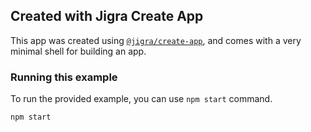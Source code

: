 ## Created with Jigra Create App

This app was created using [`@jigra/create-app`](https://github.com/navify/create-jigra-app),
and comes with a very minimal shell for building an app.

### Running this example

To run the provided example, you can use `npm start` command.

```bash
npm start
```

